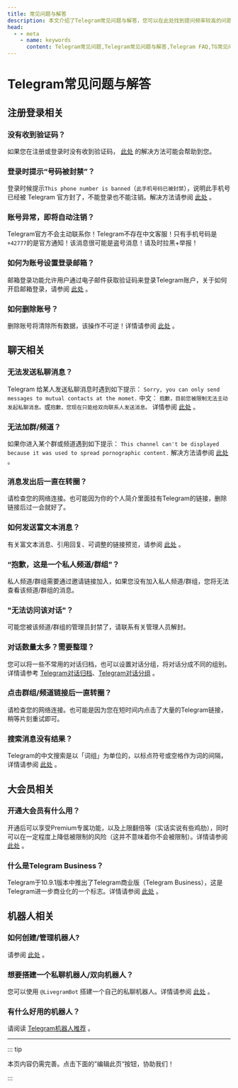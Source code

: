 ```yaml
---
title: 常见问题与解答
description: 本文介绍了Telegram常见问题与解答，您可以在此处找到提问频率较高的问题，希望对您有所帮助。访问TGwiki - Telegram知识库，了解更多Telegram使用技巧。
head:
  - - meta
    - name: keywords
      content: Telegram常见问题,Telegram常见问题与解答,Telegram FAQ,TG常见问题,TG常见问题与解答,TG FAQ,电报常见问题,电报常见问题与解答,电报FAQ,TGwiki,Telegram知识库
---
```


# Telegram常见问题与解答

## 注册登录相关

### 没有收到验证码？

如果您在注册或登录时没有收到验证码， [此处](./notcomesms.html) 的解决方法可能会帮助到您。

### 登录时提示“号码被封禁”？

登录时候提示`This phone number is banned`（`此手机号码已被封禁`），说明此手机号已经被 Telegram 官方封了，不能登录也不能注销。解决方法请参阅 [此处](./banned.html) 。

### 账号异常，即将自动注销？

Telegram官方不会主动联系你！Telegram不存在中文客服！只有手机号码是`+42777`的是官方通知！该消息很可能是盗号消息！请及时拉黑+举报！

### 如何为账号设置登录邮箱？

邮箱登录功能允许用户通过电子邮件获取验证码来登录Telegram账户，关于如何开启邮箱登录，请参阅 [此处](./emaillogin.html) 。

### 如何删除账号？

删除账号将清除所有数据，该操作不可逆！详情请参阅 [此处](./deleteaccount.html) 。

## 聊天相关

### 无法发送私聊消息？

Telegram 给某人发送私聊消息时遇到如下提示： `Sorry, you can only send messages to mutual contacts at the momet.` 中文： `抱歉，目前您被限制无法主动发起私聊消息。`或`抱歉，您现在只能给双向联系人发送消息。` 详情参阅 [此处](./spam.html) 。

### 无法加群/频道？

如果你进入某个群或频道遇到如下提示： `This channel can't be displayed because it was used to spread pornographic content.` 解决方法请参阅 [此处](./pornios.html) 。

### 消息发出后一直在转圈？

请检查您的网络连接。也可能因为你的个人简介里面挂有Telegram的链接，删除链接后过一会就好了。

### 如何发送富文本消息？

有关富文本消息、引用回复、可调整的链接预览，请参阅 [此处](./format.html) 。

### “抱歉，这是一个私人频道/群组”？

私人频道/群组需要通过邀请链接加入，如果您没有加入私人频道/群组，您将无法查看该频道/群组的消息。

### "无法访问该对话"？

可能您被该频道/群组的管理员封禁了，请联系有关管理人员解封。

### 对话数量太多？需要整理？

您可以将一些不常用的对话归档，也可以设置对话分组，将对话分成不同的组别。详情请参考 [Telegram对话归档](./archive.html)、[Telegram对话分组](./divide.html) 。

### 点击群组/频道链接后一直转圈？

请检查您的网络连接。也可能是因为您在短时间内点击了大量的Telegram链接，稍等片刻重试即可。

### 搜索消息没有结果？

Telegram的中文搜索是以「词组」为单位的，以标点符号或空格作为词的间隔，详情请参阅 [此处](./search.html) 。

## 大会员相关

### 开通大会员有什么用？

开通后可以享受Premium专属功能，以及上限翻倍等（实话实说有些鸡肋），同时可以在一定程度上降低被限制的风险（这并不意味着你不会被限制）。详情请参阅 [此处](./premium.html) 。

### 什么是Telegram Business？

Telegram于10.9.1版本中推出了Telegram商业版（Telegram Business），这是Telegram进一步商业化的一个标志。详情请参阅 [此处](./business.html) 。

## 机器人相关

### 如何创建/管理机器人?

请参阅 [此处](./createrobot.html) 。

### 想要搭建一个私聊机器人/双向机器人？

您可以使用 `@LivegramBot` 搭建一个自己的私聊机器人。详情请参阅 [此处](./livegram.html) 。

### 有什么好用的机器人？

请阅读 [Telegram机器人推荐](./robot.html) 。

------

::: tip

本页内容仍需完善。点击下面的”编辑此页“按钮，协助我们！

:::